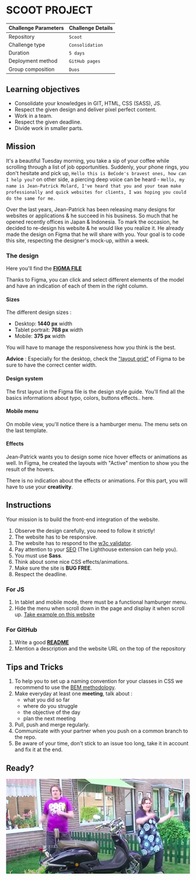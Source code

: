 # SCOOT PROJECT

| Challenge Parameters | Challenge Details                                           |
|:---------------------|:------------------------------------------------------------|
| Repository           | `Scoot`                                               |
| Challenge type       | `Consolidation`                                             |
| Duration             | `5 days`                                                    |
| Deployment method    | `GitHub pages`                                              |
| Group composition    | `Duos`                                                      |

## Learning objectives

 - Consolidate your knowledges in GIT, HTML, CSS (SASS), JS.
 - Respect the given design and deliver pixel perfect content.
 - Work in a team.
 - Respect the given deadline.
 - Divide work in smaller parts.


 ## Mission

It's a beautiful Tuesday morning, you take a sip of your coffee while scrolling through a list of job opportunities. Suddenly, your phone rings, you don't hesitate and pick up, `Hello this is BeCode's bravest ones, how can I help you?` on other side, a piercing deep voice can be heard - `Hello, my name is Jean-Patrick Molard, I've heard that you and your team make professionally and quick websites for clients, I was hoping you could do the same for me.` 

Over the last years, Jean-Patrick has been releasing many designs for websites or applications & he succeed in his business. So much that he opened recently offices in Japan & Indonesia.
To mark the occasion, he decided to re-design his website & he would like you realize it. 
He already made the design on Figma that he will share with you. 
Your goal is to code this site, respecting the designer's mock-up, within a week. 

### The design

Here you'll find the **[FIGMA FILE](scoot-becode.zip)**

Thanks to Figma, you can click and select different elements of the model and have an indication of each of them in the right column.


#### Sizes 
The different design sizes :
- Desktop: **1440 px** width
- Tablet portrait: **768 px** width
- Mobile: **375 px** width

You will have to manage the responsiveness how you think is the best.

**Advice** : Especially for the desktop, check the ["layout grid"](https://help.figma.com/hc/en-us/articles/360040450513-Create-layout-grids-with-grids-columns-and-rows) of Figma to be sure to have the correct center width. 

#### Design system
The first layout in the Figma file is the design style guide. 
You'll find all the basics informations about typo, colors, buttons effects.. here. 

#### Mobile menu
On mobile view, you'll notice there is a hamburger menu. The menu sets on the last template. 

#### Effects 
Jean-Patrick wants you to design some nice hover effects or animations as well. 
In Figma, he created the layouts with "Active" mention to show you the result of the hovers. 

There is no indication about the effects or animations. For this part, you will have to use your **creativity**.


## Instructions

Your mission is to build the front-end integration of the website. 

1. Observe the design carefully, you need to follow it strictly!
1. The website has to be responsive.
1. The website has to respond to the [w3c validator](https://validator.w3.org/).
1. Pay attention to your [SEO](https://moz.com/beginners-guide-to-seo) (The Lighthouse extension can help you).
1. You must use **Sass**. 
1. Think about some nice CSS effects/animations.
1. Make sure the site is **BUG FREE**.
1. Respect the deadline.

### For JS

1. In tablet and mobile mode, there must be a functional hamburger menu.
1. Hide the menu when scroll down in the page and display it when scroll up. [Take example on this website](https://wicky.nillia.ms/headroom.js/)


### For GitHub

1. Write a good [**README**](https://medium.com/becode/comment-faire-un-readme-sur-github-cc11f3df606a)
1. Mention a description and the website URL on the top of the repository


## Tips and Tricks

1. To help you to set up a naming convention for your classes in CSS we recommend to use the [BEM methodology](https://css-tricks.com/bem-101/).
1. Make everyday at least one **meeting**, talk about : 
    - what you did so far
    - where do you struggle
    - the objective of the day
    - plan the next meeting
1. Pull, push and merge regularly. 
1. Communicate with your partner when you push on a common branch to the repo. 
1. Be aware of your time, don't stick to an issue too long, take it in account and fix it at the end.

## Ready?

[![Watch the video](romana.png)](https://youtu.be/-dn7FtPVvoA?t=10)
